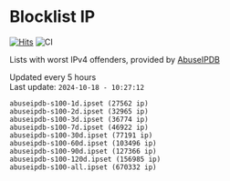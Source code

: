 # Blocklist IP

[![Hits](https://hits.seeyoufarm.com/api/count/incr/badge.svg?url=https%3A%2F%2Fgithub.com%2Fborestad%2Fblocklist-ip%2F&count_bg=%2379C83D&title_bg=%23555555&icon=&icon_color=%23E7E7E7&title=hits&edge_flat=false)](https://hits.seeyoufarm.com)  ![CI](https://img.shields.io/github/workflow/status/borestad/blocklist-ip/CI?style=flat-square)

Lists with worst IPv4 offenders, provided by [AbuseIPDB](https://www.abuseipdb.com/)

<!-- FOOTER-PLACEHOLDER -->
Updated every 5 hours<br>
Last update: `2024-10-18 - 10:27:12`
```
abuseipdb-s100-1d.ipset (27562 ip)
abuseipdb-s100-2d.ipset (32965 ip)
abuseipdb-s100-3d.ipset (36774 ip)
abuseipdb-s100-7d.ipset (46922 ip)
abuseipdb-s100-30d.ipset (77191 ip)
abuseipdb-s100-60d.ipset (103496 ip)
abuseipdb-s100-90d.ipset (127366 ip)
abuseipdb-s100-120d.ipset (156985 ip)
abuseipdb-s100-all.ipset (670332 ip)
```
